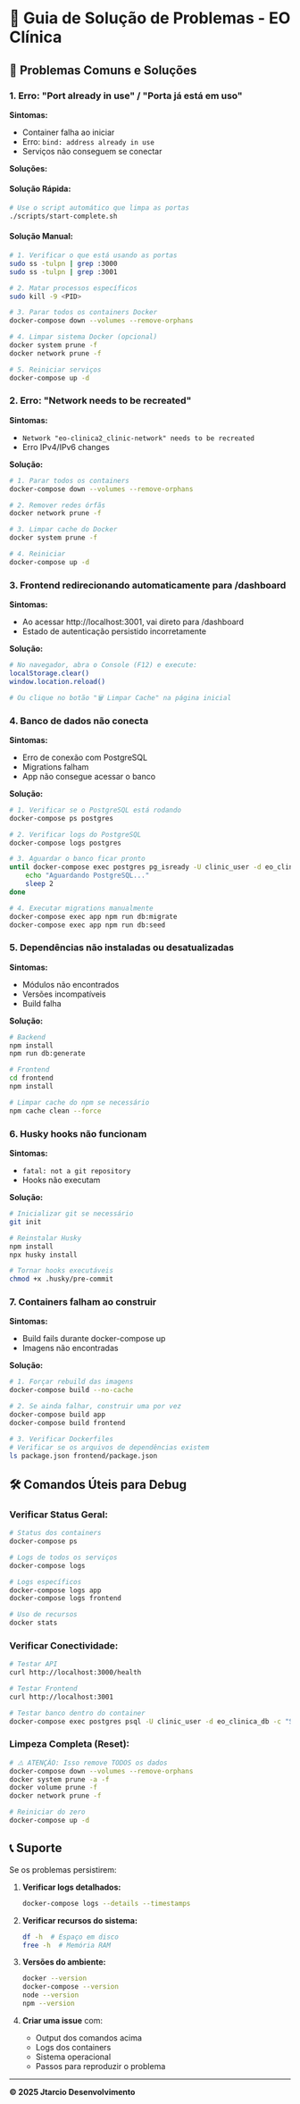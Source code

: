 # 🔧 Guia de Solução de Problemas - EO Clínica

## 🚨 Problemas Comuns e Soluções

### 1. Erro: "Port already in use" / "Porta já está em uso"

**Sintomas:**
- Container falha ao iniciar
- Erro: `bind: address already in use`
- Serviços não conseguem se conectar

**Soluções:**

#### Solução Rápida:
```bash
# Use o script automático que limpa as portas
./scripts/start-complete.sh
```

#### Solução Manual:
```bash
# 1. Verificar o que está usando as portas
sudo ss -tulpn | grep :3000
sudo ss -tulpn | grep :3001

# 2. Matar processos específicos
sudo kill -9 <PID>

# 3. Parar todos os containers Docker
docker-compose down --volumes --remove-orphans

# 4. Limpar sistema Docker (opcional)
docker system prune -f
docker network prune -f

# 5. Reiniciar serviços
docker-compose up -d
```

### 2. Erro: "Network needs to be recreated"

**Sintomas:**
- `Network "eo-clinica2_clinic-network" needs to be recreated`
- Erro IPv4/IPv6 changes

**Solução:**
```bash
# 1. Parar todos os containers
docker-compose down --volumes --remove-orphans

# 2. Remover redes órfãs
docker network prune -f

# 3. Limpar cache do Docker
docker system prune -f

# 4. Reiniciar
docker-compose up -d
```

### 3. Frontend redirecionando automaticamente para /dashboard

**Sintomas:**
- Ao acessar http://localhost:3001, vai direto para /dashboard
- Estado de autenticação persistido incorretamente

**Solução:**
```bash
# No navegador, abra o Console (F12) e execute:
localStorage.clear()
window.location.reload()

# Ou clique no botão "🗑️ Limpar Cache" na página inicial
```

### 4. Banco de dados não conecta

**Sintomas:**
- Erro de conexão com PostgreSQL
- Migrations falham
- App não consegue acessar o banco

**Solução:**
```bash
# 1. Verificar se o PostgreSQL está rodando
docker-compose ps postgres

# 2. Verificar logs do PostgreSQL
docker-compose logs postgres

# 3. Aguardar o banco ficar pronto
until docker-compose exec postgres pg_isready -U clinic_user -d eo_clinica_db; do
    echo "Aguardando PostgreSQL..."
    sleep 2
done

# 4. Executar migrations manualmente
docker-compose exec app npm run db:migrate
docker-compose exec app npm run db:seed
```

### 5. Dependências não instaladas ou desatualizadas

**Sintomas:**
- Módulos não encontrados
- Versões incompatíveis
- Build falha

**Solução:**
```bash
# Backend
npm install
npm run db:generate

# Frontend
cd frontend
npm install

# Limpar cache do npm se necessário
npm cache clean --force
```

### 6. Husky hooks não funcionam

**Sintomas:**
- `fatal: not a git repository`
- Hooks não executam

**Solução:**
```bash
# Inicializar git se necessário
git init

# Reinstalar Husky
npm install
npx husky install

# Tornar hooks executáveis
chmod +x .husky/pre-commit
```

### 7. Containers falham ao construir

**Sintomas:**
- Build fails durante docker-compose up
- Imagens não encontradas

**Solução:**
```bash
# 1. Forçar rebuild das imagens
docker-compose build --no-cache

# 2. Se ainda falhar, construir uma por vez
docker-compose build app
docker-compose build frontend

# 3. Verificar Dockerfiles
# Verificar se os arquivos de dependências existem
ls package.json frontend/package.json
```

## 🛠️ Comandos Úteis para Debug

### Verificar Status Geral:
```bash
# Status dos containers
docker-compose ps

# Logs de todos os serviços
docker-compose logs

# Logs específicos
docker-compose logs app
docker-compose logs frontend

# Uso de recursos
docker stats
```

### Verificar Conectividade:
```bash
# Testar API
curl http://localhost:3000/health

# Testar Frontend
curl http://localhost:3001

# Testar banco dentro do container
docker-compose exec postgres psql -U clinic_user -d eo_clinica_db -c "SELECT version();"
```

### Limpeza Completa (Reset):
```bash
# ⚠️ ATENÇÃO: Isso remove TODOS os dados
docker-compose down --volumes --remove-orphans
docker system prune -a -f
docker volume prune -f
docker network prune -f

# Reiniciar do zero
docker-compose up -d
```

## 📞 Suporte

Se os problemas persistirem:

1. **Verificar logs detalhados:**
   ```bash
   docker-compose logs --details --timestamps
   ```

2. **Verificar recursos do sistema:**
   ```bash
   df -h  # Espaço em disco
   free -h  # Memória RAM
   ```

3. **Versões do ambiente:**
   ```bash
   docker --version
   docker-compose --version
   node --version
   npm --version
   ```

4. **Criar uma issue** com:
   - Output dos comandos acima
   - Logs dos containers
   - Sistema operacional
   - Passos para reproduzir o problema

---

**© 2025 Jtarcio Desenvolvimento**
